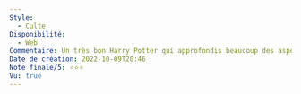 ```yaml
---
Style:
  - Culte
Disponibilité:
  - Web
Commentaire: Un très bon Harry Potter qui approfondis beaucoup des aspects dévoilés dans le premier. Il y a une dimension « enquête » autour de la chambre des secrets qui est  prenante. L’univers est toujours aussi bien représenté. Harry est un peu trop cheat. La note ne prends pas en compte mon biais positif pour la saga.
Date de création: 2022-10-09T20:46
Note finale/5: ⭐⭐⭐
Vu: true
---
```

